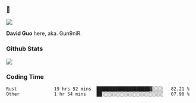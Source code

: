 ### 👋

![](https://komarev.com/ghpvc/?username=Gun9niR&label=Total+Views)

**David Guo** here, aka. Gun9niR.

### Github Stats

<img src="https://github-readme-stats.vercel.app/api?username=Gun9niR&count_private=true&show_icons=true&theme=vue-dark&hide_title=true">

### Coding Time

<!--START_SECTION:waka-->

```text
Rust              19 hrs 52 mins  ████████████████████▓░░░░   82.21 %
Other             1 hr 54 mins    ██░░░░░░░░░░░░░░░░░░░░░░░   07.90 %
```

<!--END_SECTION:waka-->
